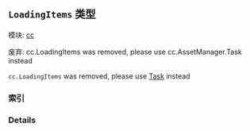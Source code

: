## `LoadingItems` 类型



模块: [cc](../modules/cc.md)

废弃: cc.LoadingItems was removed, please use cc.AssetManager.Task instead

`cc.LoadingItems` was removed, please use <a href="../classes/Task.html" class="crosslink">Task</a> instead



### 索引





### Details




